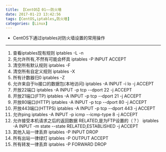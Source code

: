 ```yaml
---
title: 【CentOS】01——防火墙
date: 2017-01-23 13:42:56
tags: [CentOS,iptables,防火墙]
categories: [Linux]
---
```

- CentOS下通过iptables对防火墙设置的常用操作
<!-- more -->

--------------------------------

1. 查看iptables现有规则
iptables -L -n
2. 先允许所有,不然有可能会杯具
iptables -P INPUT ACCEPT
3. 清空所有默认规则
iptables -F
4. 清空所有自定义规则
iptables -X
5. 所有计数器归0
iptables -Z
6. 允许来自于lo接口的数据包(本地访问)
iptables -A INPUT -i lo -j ACCEPT
7. 开放22端口
iptables -A INPUT -p tcp --dport 22 -j ACCEPT
8. 开放21端口(FTP)
iptables -A INPUT -p tcp --dport 21 -j ACCEPT
9. 开放80端口(HTTP)
iptables -A INPUT -p tcp --dport 80 -j ACCEPT
10. 开放443端口(HTTPS)
iptables -A INPUT -p tcp --dport 443 -j ACCEPT
11. 允许ping
iptables -A INPUT -p icmp --icmp-type 8 -j ACCEPT
12. 允许接受本机请求之后的返回数据 RELATED,是为FTP设置的（？）
iptables -A INPUT -m state --state  RELATED,ESTABLISHED -j ACCEPT
13. 其他入站一律丢弃
iptables -P INPUT DROP
14. 所有出站一律绿灯
iptables -P OUTPUT ACCEPT
15. 所有转发一律丢弃
iptables -P FORWARD DROP

